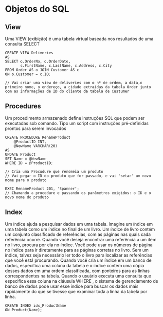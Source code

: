 # Objetos do SQL

## View
Uma VIEW (exibição) é uma tabela virtual baseada nos resultados de uma consulta SELECT
```
CREATE VIEW Deliveries
AS
SELECT o.OrderNo, o.OrderDate,
       c.FirstName, c.LastName, c.Address, c.City
FROM Order AS o JOIN Customer AS c
ON o.Customer = c.ID;

// Vai criar uma view de deliveries com o nº de ordem, a data,o primeiro nome, o endereço, a cidade extraidas da tabela Order junto com as informações de ID do cliente da tabela de Custumer
```
## Procedures
Um procedimento armazenado define instruções SQL que podem ser executadas sob comando. Tipo um script com instruções pré-definidas prontos para serem invocados

```
CREATE PROCEDURE RenameProduct
	@ProductID INT,
	@NewName VARCHAR(20)
AS
UPDATE Product
SET Name = @NewName
WHERE ID = @ProductID;

// Cria uma Procudure que renomeia um produto
// Vai pegar o ID do produto que for passado, e vai "setar" um novo nome para o produto

EXEC RenameProduct 201, 'Spanner';
// Chamando a procedure e passando os parâmetros exigidos: o ID e o novo nome do produto
```
## Index
Um índice ajuda a pesquisar dados em uma tabela. Imagine um índice em uma tabela como um índice no final de um livro. Um índice de livro contém um conjunto classificado de referências, com as páginas nas quais cada referência ocorre. Quando você deseja encontrar uma referência a um item no livro, procura por ela no índice. Você pode usar os números de página no índice para ir diretamente para as páginas corretas no livro. Sem um índice, talvez seja necessário ler todo o livro para localizar as referências que você está procurando.
Quando você cria um índice em um banco de dados, especifica uma coluna da tabela e o índice contém uma cópia desses dados em uma ordem classificada, com ponteiros para as linhas correspondentes na tabela. Quando o usuário executa uma consulta que especifica essa coluna na cláusula WHERE , o sistema de gerenciamento de banco de dados pode usar esse índice para buscar os dados mais rapidamente do que se tivesse que examinar toda a linha da tabela por linha.
```
CREATE INDEX idx_ProductName
ON Product(Name);
```

